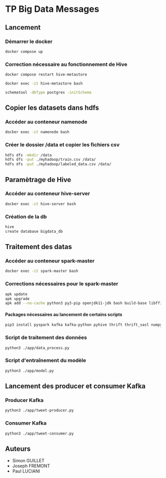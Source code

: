 # TP Big Data Messages


## Lancement

### Démarrer le docker
```bash
docker compose up
```

### Correction nécessaire au fonctionnement de Hive
```bash
docker compose restart hive-metastore

docker exec -it hive-metastore bash

schematool -dbType postgres -initSchema
```

## Copier les datasets dans hdfs

### Accéder au conteneur namenode
```bash
docker exec -it namenode bash
```

### Créer le dossier /data et copier les fichiers csv
```bash
hdfs dfs -mkdir /data
hdfs dfs -put ./myhadoop/train.csv /data/
hdfs dfs -put ./myhadoop/labeled_data.csv /data/
```

## Paramètrage de Hive
### Accéder au conteneur hive-server
```bash
docker exec -it hive-server bash
```

### Création de la db
```bash
hive
create database bigdata_db
```

## Traitement des datas

### Accéder au conteneur spark-master
```bash
docker exec -it spark-master bash
```
### Corrections nécessaires pour le spark-master
```bash
apk update
apk upgrade
apk add --no-cache python3 py3-pip openjdk11-jdk bash build-base libffi-dev openssl-dev tzdata py3-numpy
```
#### Packages nécessaires au lancement de certains scripts
```bash
pip3 install pyspark kafka kafka-python pyhive thrift thrift_sasl numpy 
```

### Script de traitement des données
```bash
python3 ./app/data_process.py
```

### Script d'entraînement du modèle
```bash
python3 ./app/model.py
```

## Lancement des producer et consumer Kafka

### Producer Kafka
```bash
python3 ./app/tweet-producer.py
```

### Consumer Kafka
```bash
python3 ./app/tweet-consumer.py
```

## Auteurs

- Simon GUILLET
- Joseph FREMONT
- Paul LUCIANI
